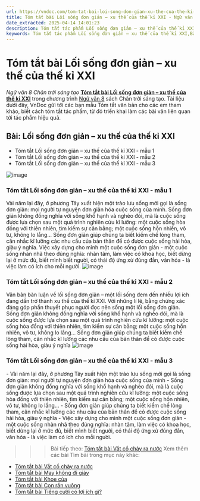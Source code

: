```yaml
---
url: https://vndoc.com/tom-tat-bai-loi-song-don-gian-xu-the-cua-the-ki-xxi-331391
title: Tóm tắt bài Lối sống đơn giản – xu thế của thế kỉ XXI - Ngữ văn 8 Chân trời sáng tạo - VnDoc.com
date_extracted: 2025-04-14 14:01:23
description: Tóm tắt tác phẩm Lối sống đơn giản – xu thế của thế kỉ XXI sách Chân trời sáng tạo giúp quý thầy cô giáo và các bạn học sinh có thêm tài liệu tham khảo.
keywords: Tóm tắt tác phẩm Lối sống đơn giản – xu thế của thế kỉ XXI,Bài Lối sống đơn giản – xu thế của thế kỉ XXI,tóm tắt Lối sống đơn giản – xu thế của thế kỉ XXI,Tóm tắt văn bản Lối sống đơn giản – xu thế của thế kỉ XXI,học tốt ngữ văn lớp 8,ngữ văn 8,ngữ văn 8 Chân trời sáng tạo,ngữ văn lớp 8,văn 8 Chân trời sáng tạo,tóm tắt ngữ văn 8 CTST
---
```


# Tóm tắt bài Lối sống đơn giản – xu thế của thế kỉ XXI
 _Ngữ văn 8 Chân trời sáng tạo_
[**Tóm tắt bài Lối sống đơn giản – xu thế của thế kỉ XXI**](<https://vndoc.com/tom-tat-bai-loi-song-don-gian-xu-the-cua-the-ki-xxi-331391>) trong chương trình [Ngữ văn 8](<https://vndoc.com/ngu-van-lop8>) sách Chân trời sáng tạo. Tài liệu dưới đây, VnDoc gửi tới các bạn mẫu Tóm tắt văn bản cho các em tham khảo, biết cách tóm tắt tác phẩm, từ đó triển khai làm các bài văn liên quan tới tác phẩm hiệu quả.
## **Bài: Lối sống đơn giản – xu thế của thế kỉ XXI**
  * Tóm tắt Lối sống đơn giản – xu thế của thế kỉ XXI - mẫu 1
  * Tóm tắt Lối sống đơn giản – xu thế của thế kỉ XXI - mẫu 2
  * Tóm tắt Lối sống đơn giản – xu thế của thế kỉ XXI - mẫu 3

![image](https://i.vdoc.vn/data/image/2024/11/12/r66-1689779935.png)
### **Tóm tắt Lối sống đơn giản – xu thế của thế kỉ XXI - mẫu 1**
Vài năm lại đây, ở phương Tây xuất hiện một trào lưu sống mới gọi là sống đơn giản: mọi người tự nguyện đơn giản hóa cuộc sống của mình. Sống đơn giản không đồng nghĩa với sống khổ hạnh và nghèo đói, mà là cuộc sống được lựa chọn sau một quá trình nghiên cứu kĩ lưỡng: một cuộc sống hòa đồng với thiên nhiên, tìm kiếm sự cân bằng; một cuộc sống hồn nhiên, vô tư, không lo lắng... Sống đơn giản giúp chúng ta biết kiềm chế lòng tham, cân nhắc kĩ lưỡng các nhu cầu của bản thân để có được cuộc sống hài hòa, giàu ý nghĩa. Việc xây dựng cho mình một cuộc sống đơn giản - một cuộc sống nhàn nhã theo đúng nghĩa: nhàn tâm, làm việc có khoa học, biết dừng lại ở mức đủ, biết mình biết người, có thái độ ứng xử đúng đắn, văn hóa - là việc làm có ích cho mỗi người.
![image](https://i.vdoc.vn/data/image/2024/11/12/loi-song-don-gian-cua-the-ki-xxvi.png)
### **Tóm tắt Lối sống đơn giản – xu thế của thế kỉ XXI - mẫu 2**
Văn bản bàn luận về lối sống đơn giản – một lối sống đem đến nhiều lợi ích đang dần trở thành xu thế của thế kỉ XXI. Với những lí lẽ, bằng chứng xác đáng góp phần thuyết phục người đọc nên sống một lối sống đơn giản. Sống đơn giản không đồng nghĩa với sống khổ hạnh và nghèo đói, mà là cuộc sống được lựa chọn sau một quá trình nghiên cứu kĩ lưỡng: một cuộc sống hòa đồng với thiên nhiên, tìm kiếm sự cân bằng; một cuộc sống hồn nhiên, vô tư, không lo lắng... Sống đơn giản giúp chúng ta biết kiềm chế lòng tham, cân nhắc kĩ lưỡng các nhu cầu của bản thân để có được cuộc sống hài hòa, giàu ý nghĩa
![image](https://i.vdoc.vn/data/image/2024/11/12/e6-1689779962.png)
### **Tóm tắt Lối sống đơn giản – xu thế của thế kỉ XXI - mẫu 3**
\- Vài năm lại đây, ở phương Tây xuất hiện một trào lưu sống mới gọi là sống đơn giản: mọi người tự nguyện đơn giản hóa cuộc sống của mình
\- Sống đơn giản không đồng nghĩa với sống khổ hạnh và nghèo đói, mà là cuộc sống được lựa chọn sau một quá trình nghiên cứu kĩ lưỡng: một cuộc sống hòa đồng với thiên nhiên, tìm kiếm sự cân bằng; một cuộc sống hồn nhiên, vô tư, không lo lắng...
\- Sống đơn giản giúp chúng ta biết kiềm chế lòng tham, cân nhắc kĩ lưỡng các nhu cầu của bản thân để có được cuộc sống hài hòa, giàu ý nghĩa
\- Việc xây dựng cho mình một cuộc sống đơn giản - một cuộc sống nhàn nhã theo đúng nghĩa: nhàn tâm, làm việc có khoa học, biết dừng lại ở mức đủ, biết mình biết người, có thái độ ứng xử đúng đắn, văn hóa - là việc làm có ích cho mỗi người.
>>> Bài tiếp theo: [Tóm tắt bài Vắt cổ chày ra nước](<https://vndoc.com/tom-tat-bai-vat-co-chay-ra-nuoc-331394>)
Xem thêm các bài Tìm bài trong mục này khác:
  * [Tóm tắt bài Vắt cổ chày ra nước](</tom-tat-bai-vat-co-chay-ra-nuoc-331394>)
  * [Tóm tắt bài May không đi giày](</tom-tat-bai-may-khong-di-giay-331396>)
  * [Tóm tắt bài Khoe của](</tom-tat-bai-khoe-cua-331398>)
  * [Tóm tắt bài Con rắn vuông](</tom-tat-bai-con-ran-vuong-331400>)
  * [Tóm tắt bài Tiếng cười có lợi ích gì?](</tom-tat-bai-tieng-cuoi-co-loi-ich-gi-331407>)

